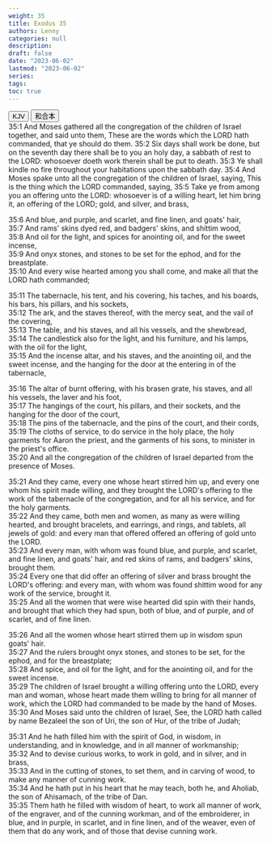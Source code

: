 ```yaml
---
weight: 35
title: Exodus 35
authors: Lenny
categories: null
description: 
draft: false
date: "2023-06-02"
lastmod: "2023-06-02"
series: 
tags: 
toc: true
---
```


<!--more-->

<!-- Tab links -->
<div class="tab">
  <button class="tablinks active" onclick="tablabel(event, 'english')">KJV</button>
  <button class="tablinks" onclick="tablabel(event, 'chinese')">和合本</button>
  
</div>

<!-- Tab content -->
<div id="english" class="tabcontent" style="display:block">
35:1 And Moses gathered all the congregation of the children of Israel together, and said unto them, These are the words which the LORD hath commanded, that ye should do them.  
35:2 Six days shall work be done, but on the seventh day there shall be to you an holy day, a sabbath of rest to the LORD: whosoever doeth work therein shall be put to death.  
35:3 Ye shall kindle no fire throughout your habitations upon the sabbath day.  
35:4 And Moses spake unto all the congregation of the children of Israel, saying, This is the thing which the LORD commanded, saying,  
35:5 Take ye from among you an offering unto the LORD: whosoever is of a willing heart, let him bring it, an offering of the LORD; gold, and silver, and brass,  

35:6 And blue, and purple, and scarlet, and fine linen, and goats' hair,  
35:7 And rams' skins dyed red, and badgers' skins, and shittim wood,  
35:8 And oil for the light, and spices for anointing oil, and for the sweet incense,  
35:9 And onyx stones, and stones to be set for the ephod, and for the breastplate.  
35:10 And every wise hearted among you shall come, and make all that the LORD hath commanded;  

35:11 The tabernacle, his tent, and his covering, his taches, and his boards, his bars, his pillars, and his sockets,  
35:12 The ark, and the staves thereof, with the mercy seat, and the vail of the covering,  
35:13 The table, and his staves, and all his vessels, and the shewbread,  
35:14 The candlestick also for the light, and his furniture, and his lamps, with the oil for the light,  
35:15 And the incense altar, and his staves, and the anointing oil, and the sweet incense, and the hanging for the door at the entering in of the tabernacle,  

35:16 The altar of burnt offering, with his brasen grate, his staves, and all his vessels, the laver and his foot,  
35:17 The hangings of the court, his pillars, and their sockets, and the hanging for the door of the court,  
35:18 The pins of the tabernacle, and the pins of the court, and their cords,  
35:19 The cloths of service, to do service in the holy place, the holy garments for Aaron the priest, and the garments of his sons, to minister in the priest's office.  
35:20 And all the congregation of the children of Israel departed from the presence of Moses.  

35:21 And they came, every one whose heart stirred him up, and every one whom his spirit made willing, and they brought the LORD's offering to the work of the tabernacle of the congregation, and for all his service, and for the holy garments.  
35:22 And they came, both men and women, as many as were willing hearted, and brought bracelets, and earrings, and rings, and tablets, all jewels of gold: and every man that offered offered an offering of gold unto the LORD.  
35:23 And every man, with whom was found blue, and purple, and scarlet, and fine linen, and goats' hair, and red skins of rams, and badgers' skins, brought them.  
35:24 Every one that did offer an offering of silver and brass brought the LORD's offering: and every man, with whom was found shittim wood for any work of the service, brought it.  
35:25 And all the women that were wise hearted did spin with their hands, and brought that which they had spun, both of blue, and of purple, and of scarlet, and of fine linen.  

35:26 And all the women whose heart stirred them up in wisdom spun goats' hair.  
35:27 And the rulers brought onyx stones, and stones to be set, for the ephod, and for the breastplate;  
35:28 And spice, and oil for the light, and for the anointing oil, and for the sweet incense.  
35:29 The children of Israel brought a willing offering unto the LORD, every man and woman, whose heart made them willing to bring for all manner of work, which the LORD had commanded to be made by the hand of Moses.  
35:30 And Moses said unto the children of Israel, See, the LORD hath called by name Bezaleel the son of Uri, the son of Hur, of the tribe of Judah;  

35:31 And he hath filled him with the spirit of God, in wisdom, in understanding, and in knowledge, and in all manner of workmanship;  
35:32 And to devise curious works, to work in gold, and in silver, and in brass,  
35:33 And in the cutting of stones, to set them, and in carving of wood, to make any manner of cunning work.  
35:34 And he hath put in his heart that he may teach, both he, and Aholiab, the son of Ahisamach, of the tribe of Dan.  
35:35 Them hath he filled with wisdom of heart, to work all manner of work, of the engraver, and of the cunning workman, and of the embroiderer, in blue, and in purple, in scarlet, and in fine linen, and of the weaver, even of them that do any work, and of those that devise cunning work.  

</div>


<div id="chinese" class="tabcontent">

</div>


